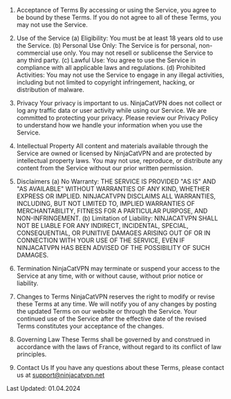 1. Acceptance of Terms
By accessing or using the Service, you agree to be bound by these Terms. If you do not agree to all of these Terms, you may not use the Service.

2. Use of the Service
(a) Eligibility: You must be at least 18 years old to use the Service.
(b) Personal Use Only: The Service is for personal, non-commercial use only. You may not resell or sublicense the Service to any third party.
(c) Lawful Use: You agree to use the Service in compliance with all applicable laws and regulations.
(d) Prohibited Activities: You may not use the Service to engage in any illegal activities, including but not limited to copyright infringement, hacking, or distribution of malware.

3. Privacy
Your privacy is important to us. NinjaCatVPN does not collect or log any traffic data or user activity while using our Service. We are committed to protecting your privacy. Please review our Privacy Policy to understand how we handle your information when you use the Service.

4. Intellectual Property
All content and materials available through the Service are owned or licensed by NinjaCatVPN and are protected by intellectual property laws. You may not use, reproduce, or distribute any content from the Service without our prior written permission.

5. Disclaimers
(a) No Warranty: THE SERVICE IS PROVIDED "AS IS" AND "AS AVAILABLE" WITHOUT WARRANTIES OF ANY KIND, WHETHER EXPRESS OR IMPLIED. NINJACATVPN DISCLAIMS ALL WARRANTIES, INCLUDING, BUT NOT LIMITED TO, IMPLIED WARRANTIES OF MERCHANTABILITY, FITNESS FOR A PARTICULAR PURPOSE, AND NON-INFRINGEMENT.
(b) Limitation of Liability: NINJACATVPN SHALL NOT BE LIABLE FOR ANY INDIRECT, INCIDENTAL, SPECIAL, CONSEQUENTIAL, OR PUNITIVE DAMAGES ARISING OUT OF OR IN CONNECTION WITH YOUR USE OF THE SERVICE, EVEN IF NINJACATVPN HAS BEEN ADVISED OF THE POSSIBILITY OF SUCH DAMAGES.

6. Termination
NinjaCatVPN may terminate or suspend your access to the Service at any time, with or without cause, without prior notice or liability.

7. Changes to Terms
NinjaCatVPN reserves the right to modify or revise these Terms at any time. We will notify you of any changes by posting the updated Terms on our website or through the Service. Your continued use of the Service after the effective date of the revised Terms constitutes your acceptance of the changes.

8. Governing Law
These Terms shall be governed by and construed in accordance with the laws of France, without regard to its conflict of law principles.

9. Contact Us
If you have any questions about these Terms, please contact us at support@ninjacatvpn.net

Last Updated: 01.04.2024
